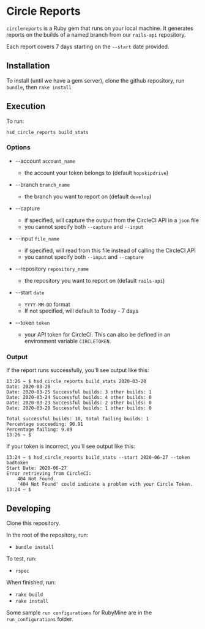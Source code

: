 # Circle Reports
`circlereports` is a Ruby gem that runs on your local machine. It generates reports on the builds of a named branch from our `rails-api` repository.

Each report covers 7 days starting on the `--start` date provided.

## Installation
To install (until we have a gem server), clone the github repository, run `bundle`, then `rake install`

## Execution
To run:
```
hsd_circle_reports build_stats
```
### Options

  - --account `account_name`
    * the account your token belongs to (default `hopskipdrive`)


  - --branch `branch_name`
    * the branch you want to report on (default `develop`)


  - --capture
    * if specified, will capture the output from the CircleCI API in a `json` file
    * you cannot specify both `--capture` and `--input`


  - --input `file_name`
    * if specified, will read from this file instead of calling the CircleCI API
    * you cannot specify both `--input` and `--capture`


  - --repository `repository_name`
    * the repository you want to report on (default `rails-api`)  


  - --start `date`
    * `YYYY-MM-DD` format
    * If not specified, will default to Today - 7 days


  - --token `token`
    * your API token for CircleCI. This can also be defined in an environment variable `CIRCLETOKEN`.

### Output
If the report runs successfully, you'll see output like this:
```text
13:26 ~ $ hsd_circle_reports build_stats 2020-03-20
Date: 2020-03-20
Date: 2020-03-25 Successful builds: 3 other builds: 1
Date: 2020-03-24 Successful builds: 4 other builds: 0
Date: 2020-03-23 Successful builds: 2 other builds: 0
Date: 2020-03-20 Successful builds: 1 other builds: 0

Total successful builds: 10, total failing builds: 1
Percentage succeeding: 90.91
Percentage failing: 9.09
13:26 ~ $
```

If your token is incorrect, you'll see output like this:
```text
13:24 ~ $ hsd_circle_reports build_stats --start 2020-06-27 --token badtoken
Start Date: 2020-06-27
Error retrieving from CircleCI: 
    404 Not Found.
    '404 Not Found' could indicate a problem with your Circle Token.
13:24 ~ $
```

## Developing

Clone this repository.

In the root of the repository, run:
  -  `bundle install` 

To test, run:
  - `rspec`
  
When finished, run:
  -  `rake build`
  -  `rake install`


Some sample `run configurations` for RubyMine are in the `run_configurations` folder.
